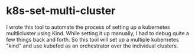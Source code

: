 # k8s-set-multi-cluster

I wrote this tool to automate the process of setting up a kubernetes multlicluster using Kind.
While setting it up manually, I had to debug quite a few things back and forth. So this tool will set up a multiple kubernetes
"kind" and use kubefed as an orchestrator over the individual clusters.